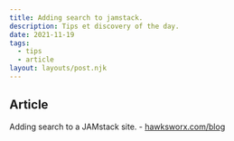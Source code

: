```yaml
---
title: Adding search to jamstack.
description: Tips et discovery of the day.
date: 2021-11-19
tags:
  - tips
  - article
layout: layouts/post.njk
---
```

## Article

Adding search to a JAMstack site. - [hawksworx.com/blog](https://www.hawksworx.com/blog/adding-search-to-a-jamstack-site/)